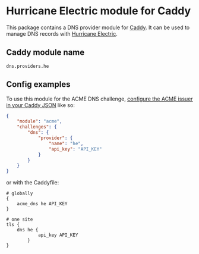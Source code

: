 Hurricane Electric module for Caddy
===================================

This package contains a DNS provider module for [Caddy](https://github.com/caddyserver/caddy).
It can be used to manage DNS records with [Hurricane Electric](https://dns.he.net/).

## Caddy module name

```
dns.providers.he
```

## Config examples

To use this module for the ACME DNS challenge, [configure the ACME issuer in your Caddy JSON](https://caddyserver.com/docs/json/apps/tls/automation/policies/issuer/acme/) like so:

```json
{
	"module": "acme",
	"challenges": {
		"dns": {
			"provider": {
				"name": "he",
				"api_key": "API_KEY"
			}
		}
	}
}
```

or with the Caddyfile:

```
# globally
{
	acme_dns he API_KEY
}
```

```
# one site
tls {
	dns he {
            api_key API_KEY
        }
}
```
